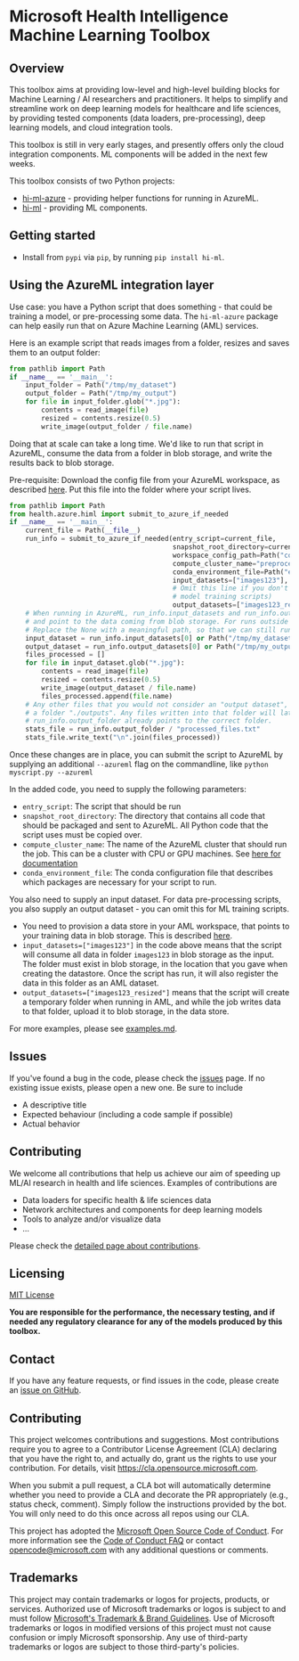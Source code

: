 # Microsoft Health Intelligence Machine Learning Toolbox

## Overview

This toolbox aims at providing low-level and high-level building blocks for Machine Learning / AI researchers and
practitioners. It helps to simplify and streamline work on deep learning models for healthcare and life sciences,
by providing tested components (data loaders, pre-processing), deep learning models, and cloud integration tools.

This toolbox is still in very early stages, and presently offers only the cloud integration components. ML components
will be added in the next few weeks.

This toolbox consists of two Python projects:

* [hi-ml-azure](hi-ml-azure/README.md) - providing helper functions for running in AzureML.
* [hi-ml](hi-ml/README.md) - providing ML components.

## Getting started

* Install from `pypi` via `pip`, by running `pip install hi-ml`.

## Using the AzureML integration layer

Use case: you have a Python script that does something - that could be training a model, or pre-processing some data.
The `hi-ml-azure` package can help easily run that on Azure Machine Learning (AML) services.

Here is an example script that reads images from a folder, resizes and saves them to an output folder:
```python
from pathlib import Path
if __name__ == '__main__':
    input_folder = Path("/tmp/my_dataset")
    output_folder = Path("/tmp/my_output")
    for file in input_folder.glob("*.jpg"):
        contents = read_image(file)
        resized = contents.resize(0.5)
        write_image(output_folder / file.name)
```
Doing that at scale can take a long time. We'd like to run that script in AzureML, consume the data from a folder in
blob storage, and write the results back to blob storage.

Pre-requisite: Download the config file from your AzureML workspace, as described 
[here](https://docs.microsoft.com/en-us/azure/machine-learning/how-to-configure-environment). Put this file into
the folder where your script lives.

```python
from pathlib import Path
from health.azure.himl import submit_to_azure_if_needed
if __name__ == '__main__':
    current_file = Path(__file__)
    run_info = submit_to_azure_if_needed(entry_script=current_file, 
                                         snapshot_root_directory=current_file.parent,
                                         workspace_config_path=Path("config.json"),
                                         compute_cluster_name="preprocess-ds12",
                                         conda_environment_file=Path("environment.yml"),
                                         input_datasets=["images123"],
                                         # Omit this line if you don't create an output dataset (for example, in
                                         # model training scripts)
                                         output_datasets=["images123_resized"],)
    # When running in AzureML, run_info.input_datasets and run_info.output_datasets will be populated,
    # and point to the data coming from blob storage. For runs outside AML, the paths will be None.
    # Replace the None with a meaningful path, so that we can still run the script easily outside AML.
    input_dataset = run_info.input_datasets[0] or Path("/tmp/my_dataset")
    output_dataset = run_info.output_datasets[0] or Path("/tmp/my_output")
    files_processed = []
    for file in input_dataset.glob("*.jpg"):
        contents = read_image(file)
        resized = contents.resize(0.5)
        write_image(output_dataset / file.name)
        files_processed.append(file.name)
    # Any other files that you would not consider an "output dataset", like metrics, etc, should be written to
    # a folder "./outputs". Any files written into that folder will later be visible in the AzureML UI.
    # run_info.output_folder already points to the correct folder.
    stats_file = run_info.output_folder / "processed_files.txt"
    stats_file.write_text("\n".join(files_processed))
```

Once these changes are in place, you can submit the script to AzureML by supplying an additional `--azureml` flag
on the commandline, like `python myscript.py --azureml`
 
In the added code, you need to supply the following parameters:
* `entry_script`: The script that should be run
* `snapshot_root_directory`: The directory that contains all code that should be packaged and sent to AzureML. All
Python code that the script uses must be copied over.
* `compute_cluster_name`: The name of the AzureML cluster that should run the job. This can be a cluster with CPU or 
GPU machines. See [here for documentation](https://docs.microsoft.com/en-us/azure/machine-learning/how-to-create-attach-compute-studio#amlcompute)
* `conda_environment_file`: The conda configuration file that describes which packages are necessary for your script
to run.

You also need to supply an input dataset. For data pre-processing scripts, you also supply an output dataset - you
can omit this for ML training scripts.
* You need to provision a data store in your AML workspace, that points to your training data in blob storage. This
is described [here](https://docs.microsoft.com/en-us/azure/machine-learning/how-to-connect-data-ui).
* `input_datasets=["images123"]` in the code above means that the script will consume all data in folder `images123`
in blob storage as the input. The folder must exist in blob storage, in the location that you gave when creating the
datastore. Once the script has run, it will also register the data in this folder as an AML dataset. 
* `output_datasets=["images123_resized"]` means that the script will create a temporary folder when running in AML,
and while the job writes data to that folder, upload it to blob storage, in the data store.

For more examples, please see [examples.md](docs/source/examples.md).

## Issues
If you've found a bug in the code, please check the [issues](https://github.com/microsoft/hi-ml/issues) page. 
If no existing issue exists, please open a new one. Be sure to include 
- A descriptive title
- Expected behaviour (including a code sample if possible)
- Actual behavior


## Contributing
We welcome all contributions that help us achieve our aim of speeding up ML/AI research in health and life sciences.
Examples of contributions are
* Data loaders for specific health & life sciences data
* Network architectures and components for deep learning models
* Tools to analyze and/or visualize data
* ...

Please check the [detailed page about contributions](docs/source/contributing.md).

## Licensing

[MIT License](LICENSE)

**You are responsible for the performance, the necessary testing, and if needed any regulatory clearance for
 any of the models produced by this toolbox.**

## Contact

If you have any feature requests, or find issues in the code, please create an 
[issue on GitHub](https://github.com/microsoft/hi-ml/issues).

## Contributing

This project welcomes contributions and suggestions.  Most contributions require you to agree to a
Contributor License Agreement (CLA) declaring that you have the right to, and actually do, grant us
the rights to use your contribution. For details, visit https://cla.opensource.microsoft.com.

When you submit a pull request, a CLA bot will automatically determine whether you need to provide
a CLA and decorate the PR appropriately (e.g., status check, comment). Simply follow the instructions
provided by the bot. You will only need to do this once across all repos using our CLA.

This project has adopted the [Microsoft Open Source Code of Conduct](https://opensource.microsoft.com/codeofconduct/).
For more information see the [Code of Conduct FAQ](https://opensource.microsoft.com/codeofconduct/faq/) or
contact [opencode@microsoft.com](mailto:opencode@microsoft.com) with any additional questions or comments.

## Trademarks

This project may contain trademarks or logos for projects, products, or services. Authorized use of Microsoft 
trademarks or logos is subject to and must follow 
[Microsoft's Trademark & Brand Guidelines](https://www.microsoft.com/en-us/legal/intellectualproperty/trademarks/usage/general).
Use of Microsoft trademarks or logos in modified versions of this project must not cause confusion or imply Microsoft sponsorship.
Any use of third-party trademarks or logos are subject to those third-party's policies.
